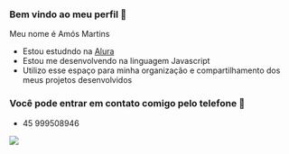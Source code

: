 ### Bem vindo ao meu perfil 💙

Meu nome é Amós Martins

-  Estou estudndo na [Alura](https://www.alura.com.br)
-  Estou me desenvolvendo na linguagem Javascript 
-  Utilizo esse espaço para minha organização e  compartilhamento dos meus projetos  desenvolvidos

###  Você pode entrar em contato comigo pelo telefone 📱 
- 45 999508946

![](https://media.tenor.com/JRewLVZaeg0AAAAC/get-out-tom-and-jerry.gif)
